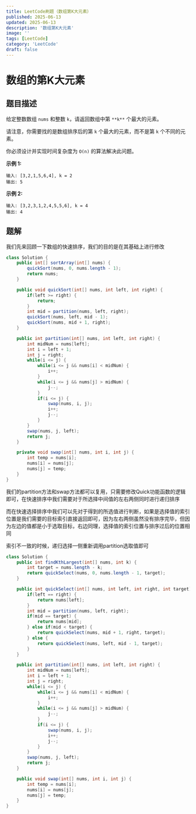 ```yaml
---
title: LeetCode刷题（数组第K大元素）
published: 2025-06-13
updated: 2025-06-13
description: '数组第K大元素'
image: ''
tags: [LeetCode]
category: 'LeetCode'
draft: false 
---
```


# 数组的第K大元素

## 题目描述

给定整数数组 `nums` 和整数 `k`，请返回数组中第 `**k**` 个最大的元素。

请注意，你需要找的是数组排序后的第 `k` 个最大的元素，而不是第 `k` 个不同的元素。

你必须设计并实现时间复杂度为 `O(n)` 的算法解决此问题。

**示例 1:**

```
输入: [3,2,1,5,6,4], k = 2
输出: 5
```

**示例 2:**

```
输入: [3,2,3,1,2,4,5,5,6], k = 4
输出: 4
```



## 题解

我们先来回顾一下数组的快速排序，我们的目的是在其基础上进行修改

```java
class Solution {
    public int[] sortArray(int[] nums) {
        quickSort(nums, 0, nums.length - 1);
        return nums;
    }

    public void quickSort(int[] nums, int left, int right) {
        if(left >= right) {
            return;
        }
        int mid = partition(nums, left, right); 
        quickSort(nums, left, mid - 1);
        quickSort(nums, mid + 1, right);
    }

    public int partition(int[] nums, int left, int right) {
        int midNum = nums[left];
        int i = left + 1;
        int j = right;
        while(i <= j) {
            while(i <= j && nums[i] < midNum) {
                i++;
            }
            while(i <= j && nums[j] > midNum) {
                j--;
            }
            if(i <= j) {
                swap(nums, i, j);
                i++;
                j--;
            }
        }
        swap(nums, j, left);
        return j;
    }

    private void swap(int[] nums, int i, int j) {
        int temp = nums[i];
        nums[i] = nums[j];
        nums[j] = temp;
    }
}
```

我们的partition方法和swap方法都可以复用，只需要修改Quick功能函数的逻辑即可，在快速排序中我们需要对于所选择中间值的左右两侧同时进行递归排序

而在快速选择排序中我们可以先对于得到的所选值进行判断，如果是选择值的索引位置是我们需要的目标索引直接返回即可，因为左右两侧虽然没有排序完毕，但因为左边的值都是小于选取目标，右边同理，选择值的索引位置与排序过后的位置相同

索引不一致的时候，递归选择一侧重新调用partition选取值即可

```java
class Solution {
    public int findKthLargest(int[] nums, int k) {
        int target = nums.length - k;
        return quickSelect(nums, 0, nums.length - 1, target);
    }

    public int quickSelect(int[] nums, int left, int right, int target) {
        if(left == right) {
            return nums[left];
        }
        int mid = partition(nums, left, right);
        if(mid == target) {
            return nums[mid];
        } else if(mid < target) {
            return quickSelect(nums, mid + 1, right, target);
        } else {
            return quickSelect(nums, left, mid - 1, target);
        }
    }

    public int partition(int[] nums, int left, int right) {
        int midNum = nums[left];
        int i = left + 1;
        int j = right;
        while(i <= j) {
            while(i <= j && nums[i] < midNum) {
                i++;
            }
            while(i <= j && nums[j] > midNum) {
                j--;
            }
            if(i <= j) {
                swap(nums, i, j);
                i++;
                j--;
            }
        }
        swap(nums, j, left);
        return j;
    }

    public void swap(int[] nums, int i, int j) {
        int temp = nums[i];
        nums[i] = nums[j];
        nums[j] = temp;
    }
}
```

